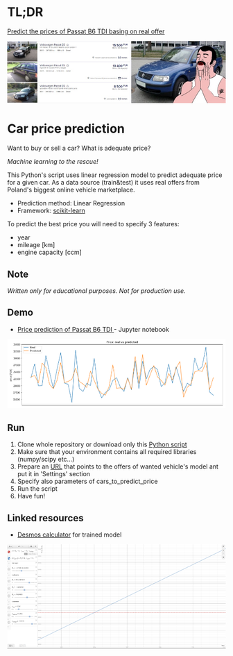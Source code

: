 # TL;DR
[Predict the prices of Passat B6 TDI basing on real offer](passat_b6_tdi_price_prediction.ipynb) 

[![passat](passat.jpg)](passat_b6_tdi_price_prediction.ipynb) 

# Car price prediction
Want to buy or sell a car? What is adequate price? 

*Machine learning to the rescue!*

This Python's script uses linear regression model to predict adequate price for a given car.
As a data source (train&test) it uses real offers from Poland's biggest online vehicle marketplace. 

* Prediction method: Linear Regression
* Framework: [scikit-learn](http://scikit-learn.org/) 

To predict the best price you will need to specify 3 features:
* year
* mileage [km]
* engine capacity [ccm] 


## Note
*Written only for educational purposes. Not for production use.*


## Demo
*  [Price prediction of Passat B6 TDI ](passat_b6_tdi_price_prediction.ipynb) - Jupyter notebook

![prediction chart](prediction.png)


## Run
1. Clone whole repository or download only this [Python script](car_price_prediction.py)
1. Make sure that your environment contains all required libraries (numpy/scipy etc...)
1. Prepare an [URL](https://www.otomoto.pl/osobowe/volkswagen/passat/b6-2005-2010) that points to the offers of wanted vehicle's model ant put it in 'Settings' section
1. Specify also parameters of cars_to_predict_price 
1. Run the script 
1. Have fun!

## Linked resources
- [Desmos calculator](https://www.desmos.com/calculator/vhngcjfwlh) for trained model

![desmos chart](desmos.png)
 
 